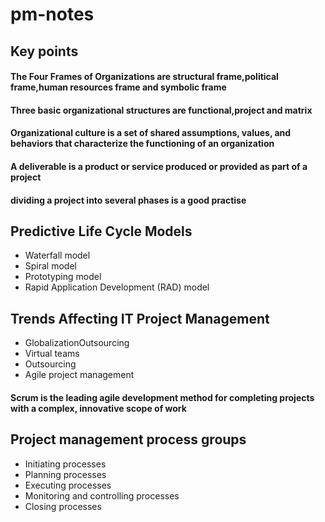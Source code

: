 # pm-notes
## Key points
#### The Four Frames of Organizations are structural frame,political frame,human resources frame and symbolic frame
#### Three basic organizational structures are functional,project and matrix
#### Organizational culture is a set of shared assumptions, values, and behaviors that characterize the functioning of an organization
#### A deliverable is a product or service produced or provided as part of a project
#### dividing a project into several phases is a good practise
## Predictive Life Cycle Models
* Waterfall model
* Spiral model
* Prototyping model
* Rapid Application Development (RAD) model
## Trends Affecting IT Project Management
* GlobalizationOutsourcing
* Virtual teams
* Outsourcing
* Agile project management
#### Scrum is the leading agile development method for completing projects with a complex, innovative scope of work
## Project management process groups 
* Initiating processes
* Planning processes
* Executing processes
* Monitoring and controlling processes
* Closing processes


